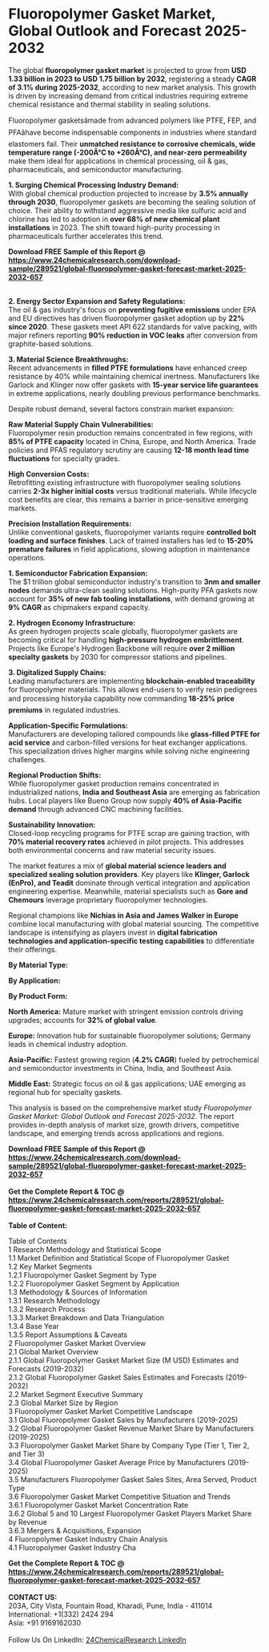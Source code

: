 <h1>Fluoropolymer Gasket Market, Global Outlook and Forecast 2025-2032</h1><p>The global <strong>fluoropolymer gasket market</strong> is projected to grow from <strong>USD 1.33 billion in 2023 to USD 1.75 billion by 2032</strong>, registering a steady <strong>CAGR of 3.1% during 2025-2032</strong>, according to new market analysis. This growth is driven by increasing demand from critical industries requiring extreme chemical resistance and thermal stability in sealing solutions.</p><p>Fluoropolymer gasketsâmade from advanced polymers like PTFE, FEP, and PFAâhave become indispensable components in industries where standard elastomers fail. Their <strong>unmatched resistance to corrosive chemicals, wide temperature range (-200Â°C to +260Â°C), and near-zero permeability</strong> make them ideal for applications in chemical processing, oil &amp; gas, pharmaceuticals, and semiconductor manufacturing.</p><p><strong>1. Surging Chemical Processing Industry Demand:</strong><br>
With global chemical production projected to increase by <strong>3.5% annually through 2030</strong>, fluoropolymer gaskets are becoming the sealing solution of choice. Their ability to withstand aggressive media like sulfuric acid and chlorine has led to adoption in <strong>over 68% of new chemical plant installations</strong> in 2023. The shift toward high-purity processing in pharmaceuticals further accelerates this trend.</p><div><b>Download FREE Sample of this Report @ 
            <a href="https://www.24chemicalresearch.com/download-sample/289521/global-fluoropolymer-gasket-forecast-market-2025-2032-657">
            https://www.24chemicalresearch.com/download-sample/289521/global-fluoropolymer-gasket-forecast-market-2025-2032-657</a></b></div><br><p><strong>2. Energy Sector Expansion and Safety Regulations:</strong><br>
The oil &amp; gas industry's focus on <strong>preventing fugitive emissions</strong> under EPA and EU directives has driven fluoropolymer gasket adoption up by <strong>22% since 2020</strong>. These gaskets meet API 622 standards for valve packing, with major refiners reporting <strong>90% reduction in VOC leaks</strong> after conversion from graphite-based solutions.</p><p><strong>3. Material Science Breakthroughs:</strong><br>
Recent advancements in <strong>filled PTFE formulations</strong> have enhanced creep resistance by 40% while maintaining chemical inertness. Manufacturers like Garlock and Klinger now offer gaskets with <strong>15-year service life guarantees</strong> in extreme applications, nearly doubling previous performance benchmarks.</p><p>Despite robust demand, several factors constrain market expansion:</p><p><strong>Raw Material Supply Chain Vulnerabilities:</strong><br>
	Fluoropolymer resin production remains concentrated in few regions, with <strong>85% of PTFE capacity</strong> located in China, Europe, and North America. Trade policies and PFAS regulatory scrutiny are causing <strong>12-18 month lead time fluctuations</strong> for specialty grades.</p><p><strong>High Conversion Costs:</strong><br>
	Retrofitting existing infrastructure with fluoropolymer sealing solutions carries <strong>2-3x higher initial costs</strong> versus traditional materials. While lifecycle cost benefits are clear, this remains a barrier in price-sensitive emerging markets.</p><p><strong>Precision Installation Requirements:</strong><br>
	Unlike conventional gaskets, fluoropolymer variants require <strong>controlled bolt loading and surface finishes</strong>. Lack of trained installers has led to <strong>15-20% premature failures</strong> in field applications, slowing adoption in maintenance operations.</p><p><strong>1. Semiconductor Fabrication Expansion:</strong><br>
The $1 trillion global semiconductor industry's transition to <strong>3nm and smaller nodes</strong> demands ultra-clean sealing solutions. High-purity PFA gaskets now account for <strong>35% of new fab tooling installations</strong>, with demand growing at <strong>9% CAGR</strong> as chipmakers expand capacity.</p><p><strong>2. Hydrogen Economy Infrastructure:</strong><br>
As green hydrogen projects scale globally, fluoropolymer gaskets are becoming critical for handling <strong>high-pressure hydrogen embrittlement</strong>. Projects like Europe's Hydrogen Backbone will require <strong>over 2 million specialty gaskets</strong> by 2030 for compressor stations and pipelines.</p><p><strong>3. Digitalized Supply Chains:</strong><br>
Leading manufacturers are implementing <strong>blockchain-enabled traceability</strong> for fluoropolymer materials. This allows end-users to verify resin pedigrees and processing historyâa capability now commanding <strong>18-25% price premiums</strong> in regulated industries.</p><p><strong>Application-Specific Formulations:</strong><br>
	Manufacturers are developing tailored compounds like <strong>glass-filled PTFE for acid service</strong> and carbon-filled versions for heat exchanger applications. This specialization drives higher margins while solving niche engineering challenges.</p><p><strong>Regional Production Shifts:</strong><br>
	While fluoropolymer gasket production remains concentrated in industrialized nations, <strong>India and Southeast Asia</strong> are emerging as fabrication hubs. Local players like Bueno Group now supply <strong>40% of Asia-Pacific demand</strong> through advanced CNC machining facilities.</p><p><strong>Sustainability Innovation:</strong><br>
	Closed-loop recycling programs for PTFE scrap are gaining traction, with <strong>70% material recovery rates</strong> achieved in pilot projects. This addresses both environmental concerns and raw material security issues.</p><p>The market features a mix of <strong>global material science leaders and specialized sealing solution providers</strong>. Key players like <strong>Klinger, Garlock (EnPro), and Teadit</strong> dominate through vertical integration and application engineering expertise. Meanwhile, material specialists such as <strong>Gore and Chemours</strong> leverage proprietary fluoropolymer technologies.</p><p>Regional champions like <strong>Nichias in Asia and James Walker in Europe</strong> combine local manufacturing with global material sourcing. The competitive landscape is intensifying as players invest in <strong>digital fabrication technologies and application-specific testing capabilities</strong> to differentiate their offerings.</p><p><strong>By Material Type:</strong></p><p><strong>By Application:</strong></p><p><strong>By Product Form:</strong></p><p><strong>North America:</strong> Mature market with stringent emission controls driving upgrades; accounts for <strong>32% of global value</strong>.</p><p><strong>Europe:</strong> Innovation hub for sustainable fluoropolymer solutions; Germany leads in chemical industry adoption.</p><p><strong>Asia-Pacific:</strong> Fastest growing region (<strong>4.2% CAGR</strong>) fueled by petrochemical and semiconductor investments in China, India, and Southeast Asia.</p><p><strong>Middle East:</strong> Strategic focus on oil &amp; gas applications; UAE emerging as regional hub for specialty gaskets.</p><p>This analysis is based on the comprehensive market study <em>Fluoropolymer Gasket Market: Global Outlook and Forecast 2025-2032</em>. The report provides in-depth analysis of market size, growth drivers, competitive landscape, and emerging trends across applications and regions.</p><div><b>Download FREE Sample of this Report @ 
            <a href="https://www.24chemicalresearch.com/download-sample/289521/global-fluoropolymer-gasket-forecast-market-2025-2032-657">
            https://www.24chemicalresearch.com/download-sample/289521/global-fluoropolymer-gasket-forecast-market-2025-2032-657</a></b></div><br><div><b>Get the Complete Report & TOC @ 
            <a href="https://www.24chemicalresearch.com/reports/289521/global-fluoropolymer-gasket-forecast-market-2025-2032-657">
            https://www.24chemicalresearch.com/reports/289521/global-fluoropolymer-gasket-forecast-market-2025-2032-657</a></b></div><br>
            <b>Table of Content:</b><p>Table of Contents<br />
1 Research Methodology and Statistical Scope<br />
1.1 Market Definition and Statistical Scope of Fluoropolymer Gasket<br />
1.2 Key Market Segments<br />
1.2.1 Fluoropolymer Gasket Segment by Type<br />
1.2.2 Fluoropolymer Gasket Segment by Application<br />
1.3 Methodology & Sources of Information<br />
1.3.1 Research Methodology<br />
1.3.2 Research Process<br />
1.3.3 Market Breakdown and Data Triangulation<br />
1.3.4 Base Year<br />
1.3.5 Report Assumptions & Caveats<br />
2 Fluoropolymer Gasket Market Overview<br />
2.1 Global Market Overview<br />
2.1.1 Global Fluoropolymer Gasket Market Size (M USD) Estimates and Forecasts (2019-2032)<br />
2.1.2 Global Fluoropolymer Gasket Sales Estimates and Forecasts (2019-2032)<br />
2.2 Market Segment Executive Summary<br />
2.3 Global Market Size by Region<br />
3 Fluoropolymer Gasket Market Competitive Landscape<br />
3.1 Global Fluoropolymer Gasket Sales by Manufacturers (2019-2025)<br />
3.2 Global Fluoropolymer Gasket Revenue Market Share by Manufacturers (2019-2025)<br />
3.3 Fluoropolymer Gasket Market Share by Company Type (Tier 1, Tier 2, and Tier 3)<br />
3.4 Global Fluoropolymer Gasket Average Price by Manufacturers (2019-2025)<br />
3.5 Manufacturers Fluoropolymer Gasket Sales Sites, Area Served, Product Type<br />
3.6 Fluoropolymer Gasket Market Competitive Situation and Trends<br />
3.6.1 Fluoropolymer Gasket Market Concentration Rate<br />
3.6.2 Global 5 and 10 Largest Fluoropolymer Gasket Players Market Share by Revenue<br />
3.6.3 Mergers & Acquisitions, Expansion<br />
4 Fluoropolymer Gasket Industry Chain Analysis<br />
4.1 Fluoropolymer Gasket Industry Cha</p><div><b>Get the Complete Report & TOC @ 
            <a href="https://www.24chemicalresearch.com/reports/289521/global-fluoropolymer-gasket-forecast-market-2025-2032-657">
            https://www.24chemicalresearch.com/reports/289521/global-fluoropolymer-gasket-forecast-market-2025-2032-657</a></b></div><br><b>CONTACT US:</b><br>
            203A, City Vista, Fountain Road, Kharadi, Pune, India - 411014<br>
            International: +1(332) 2424 294<br>
            Asia: +91 9169162030 <br><br>
            Follow Us On LinkedIn: <a href="https://www.linkedin.com/company/24chemicalresearch/">24ChemicalResearch LinkedIn</a>